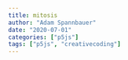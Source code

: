 ```yaml
---
title: mitosis
author: "Adam Spannbauer"
date: "2020-07-01"
categories: ["p5js"]
tags: ["p5js", "creativecoding"]
---
```

